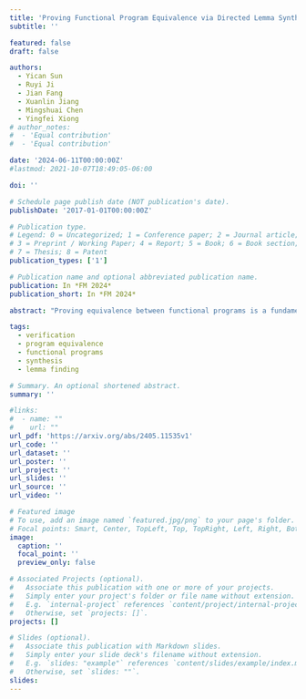 ```yaml
---
title: 'Proving Functional Program Equivalence via Directed Lemma Synthesis'
subtitle: ''

featured: false
draft: false

authors:
  - Yican Sun
  - Ruyi Ji
  - Jian Fang
  - Xuanlin Jiang
  - Mingshuai Chen
  - Yingfei Xiong
# author_notes:
#  - 'Equal contribution'
#  - 'Equal contribution'

date: '2024-06-11T00:00:00Z'
#lastmod: 2021-10-07T18:49:05-06:00

doi: ''

# Schedule page publish date (NOT publication's date).
publishDate: '2017-01-01T00:00:00Z'

# Publication type.
# Legend: 0 = Uncategorized; 1 = Conference paper; 2 = Journal article;
# 3 = Preprint / Working Paper; 4 = Report; 5 = Book; 6 = Book section;
# 7 = Thesis; 8 = Patent
publication_types: ['1']

# Publication name and optional abbreviated publication name.
publication: In *FM 2024*
publication_short: In *FM 2024*

abstract: "Proving equivalence between functional programs is a fundamental problem in program verification, which often amounts to reasoning about *algebraic data types* (ADTs) and compositions of *structural recursions*. Modern theorem provers provide *structural induction* for such reasoning, but a structural induction on the original theorem is often insufficient for many equivalence theorems. In such cases, one has to invent a set of lemmas, prove these lemmas by additional induction, and use these lemmas to prove the original theorem. There is, however, a lack of systematic understanding of what lemmas are needed for inductive proofs and how these lemmas can be synthesized automatically. This paper presents *directed lemma synthesis*, an effective approach to automating equivalence proofs by discovering critical lemmas using program synthesis techniques. We first identify two *induction-friendly* forms of propositions that give formal guarantees to the progress of the proof. We then propose two tactics that synthesize and apply lemmas, thereby transforming the proof goal into induction-friendly forms. Both tactics reduce lemma synthesis to a set of independent and typically small program synthesis problems that can be efficiently solved. Experimental results demonstrate the effectiveness of our approach: Compared to state-of-the-art equivalence checkers employing heuristic-based lemma enumeration, directed lemma synthesis saves 95.47% runtime on average and solves 38 more tasks over an extended version of the standard benchmark set."

tags:
  - verification
  - program equivalence
  - functional programs
  - synthesis
  - lemma finding

# Summary. An optional shortened abstract.
summary: ''

#links:
#  - name: ""
#    url: ""
url_pdf: 'https://arxiv.org/abs/2405.11535v1'
url_code: ''
url_dataset: ''
url_poster: ''
url_project: ''
url_slides: ''
url_source: ''
url_video: ''

# Featured image
# To use, add an image named `featured.jpg/png` to your page's folder.
# Focal points: Smart, Center, TopLeft, Top, TopRight, Left, Right, BottomLeft, Bottom, BottomRight.
image:
  caption: ''
  focal_point: ''
  preview_only: false

# Associated Projects (optional).
#   Associate this publication with one or more of your projects.
#   Simply enter your project's folder or file name without extension.
#   E.g. `internal-project` references `content/project/internal-project/index.md`.
#   Otherwise, set `projects: []`.
projects: []

# Slides (optional).
#   Associate this publication with Markdown slides.
#   Simply enter your slide deck's filename without extension.
#   E.g. `slides: "example"` references `content/slides/example/index.md`.
#   Otherwise, set `slides: ""`.
slides:
---
```


<!-- {{% callout note %}}
Click the _Cite_ button above to demo the feature to enable visitors to import publication metadata into their reference management software.
{{% /callout %}} -->

